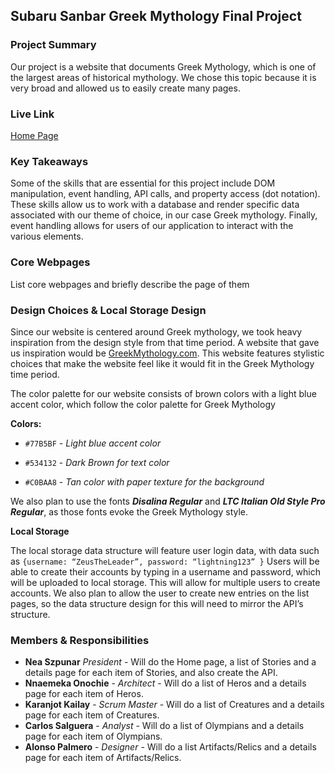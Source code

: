 ## Subaru Sanbar Greek Mythology Final Project

### Project Summary

Our project is a website that documents Greek Mythology, which is one of the largest areas of historical mythology. We
chose this topic because it is very broad and allowed us to easily create many pages.

### Live Link

[Home Page](https://nszp.github.io/newm-n-200-sanbar/final)

### Key Takeaways

Some of the skills that are essential for this project include DOM manipulation, event handling, API calls, and property
access (dot notation). These skills allow us to work with a database and render specific data associated with our theme
of choice, in our case Greek mythology. Finally, event handling allows for users of our application to interact with the
various elements.

### Core Webpages

List core webpages and briefly describe the page of them

### Design Choices & Local Storage Design

Since our website is centered around Greek mythology, we took heavy inspiration from the design style from that time
period. A website that gave us inspiration would be [GreekMythology.com](https://www.greekmythology.com/). This website
features stylistic choices that make the website feel like it would fit in the Greek Mythology time period.

The color palette for our website consists of brown colors with a light blue accent color, which follow the color
palette for Greek Mythology

**Colors:**

- `#77B5BF` - _Light blue accent color_

- `#534132` - _Dark Brown for text color_

- `#C0BAA8` - _Tan color with paper texture for the background_

We also plan to use the fonts _**Disalina Regular**_ and _**LTC Italian Old Style Pro Regular**_, as those fonts evoke
the Greek Mythology style.

**Local Storage**

The local storage data structure will feature user login data, with data such as
`{username: “ZeusTheLeader”, password: “lightning123” }` Users will be able to create their accounts by typing in a
username and password, which will be uploaded to local storage. This will allow for multiple users to create accounts.
We also plan to allow the user to create new entries on the list pages, so the data structure design for this will need
to mirror the API’s structure.

### Members & Responsibilities

- **Nea Szpunar** _President_ - Will do the Home page, a list of Stories and a details page for each item of Stories,
  and also create the API.
- **Nnaemeka Onochie** - _Architect_ - Will do a list of Heros and a details page for each item of Heros.
- **Karanjot Kailay** - _Scrum Master_ - Will do a list of Creatures and a details page for each item of Creatures.
- **Carlos Salguera** - _Analyst_ - Will do a list of Olympians and a details page for each item of Olympians.
- **Alonso Palmero** - _Designer_ - Will do a list Artifacts/Relics and a details page for each item of
  Artifacts/Relics.
